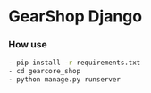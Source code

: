 # GearShop Django

### How use

```bash
- pip install -r requirements.txt
- cd gearcore_shop 
- python manage.py runserver
```
